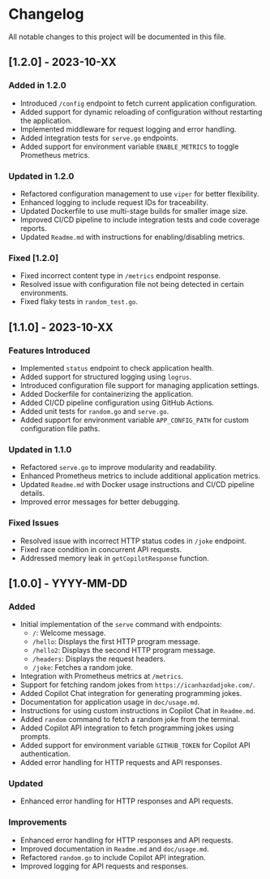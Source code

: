 # Changelog

All notable changes to this project will be documented in this file.

## [1.2.0] - 2023-10-XX

### Added in 1.2.0

- Introduced `/config` endpoint to fetch current application configuration.
- Added support for dynamic reloading of configuration without restarting the application.
- Implemented middleware for request logging and error handling.
- Added integration tests for `serve.go` endpoints.
- Added support for environment variable `ENABLE_METRICS` to toggle Prometheus metrics.

### Updated in 1.2.0

- Refactored configuration management to use `viper` for better flexibility.
- Enhanced logging to include request IDs for traceability.
- Updated Dockerfile to use multi-stage builds for smaller image size.
- Improved CI/CD pipeline to include integration tests and code coverage reports.
- Updated `Readme.md` with instructions for enabling/disabling metrics.

### Fixed [1.2.0]

- Fixed incorrect content type in `/metrics` endpoint response.
- Resolved issue with configuration file not being detected in certain environments.
- Fixed flaky tests in `random_test.go`.

## [1.1.0] - 2023-10-XX

### Features Introduced

- Implemented `status` endpoint to check application health.
- Added support for structured logging using `logrus`.
- Introduced configuration file support for managing application settings.
- Added Dockerfile for containerizing the application.
- Added CI/CD pipeline configuration using GitHub Actions.
- Added unit tests for `random.go` and `serve.go`.
- Added support for environment variable `APP_CONFIG_PATH` for custom configuration file paths.

### Updated in 1.1.0

- Refactored `serve.go` to improve modularity and readability.
- Enhanced Prometheus metrics to include additional application metrics.
- Updated `Readme.md` with Docker usage instructions and CI/CD pipeline details.
- Improved error messages for better debugging.

### Fixed Issues

- Resolved issue with incorrect HTTP status codes in `/joke` endpoint.
- Fixed race condition in concurrent API requests.
- Addressed memory leak in `getCopilotResponse` function.

## [1.0.0] - YYYY-MM-DD

### Added

- Initial implementation of the `serve` command with endpoints:
  - `/`: Welcome message.
  - `/hello`: Displays the first HTTP program message.
  - `/hello2`: Displays the second HTTP program message.
  - `/headers`: Displays the request headers.
  - `/joke`: Fetches a random joke.
- Integration with Prometheus metrics at `/metrics`.
- Support for fetching random jokes from `https://icanhazdadjoke.com/`.
- Added Copilot Chat integration for generating programming jokes.
- Documentation for application usage in `doc/usage.md`.
- Instructions for using custom instructions in Copilot Chat in `Readme.md`.
- Added `random` command to fetch a random joke from the terminal.
- Added Copilot API integration to fetch programming jokes using prompts.
- Added support for environment variable `GITHUB_TOKEN` for Copilot API authentication.
- Added error handling for HTTP requests and API responses.
  
### Updated

- Enhanced error handling for HTTP responses and API requests.

### Improvements

- Enhanced error handling for HTTP responses and API requests.
- Improved documentation in `Readme.md` and `doc/usage.md`.
- Refactored `random.go` to include Copilot API integration.
- Improved logging for API requests and responses.
